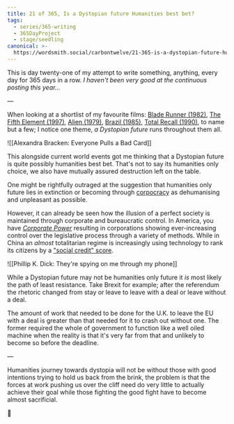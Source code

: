 ```yaml
---
title: 21 of 365, Is a Dystopian future Humanities best bet?
tags:
  - series/365-writing
  - 365DayProject
  - stage/seedling
canonical: >-
  https://wordsmith.social/carbontwelve/21-365-is-a-dystopian-future-humanities-best-bet
---
```



This is day twenty-one of my attempt to write something, anything, every day for 365 days in a row. _I haven't been very good at the continuous posting this year..._

—

When looking at a shortlist of my favourite films: [Blade Runner (1982)](https://www.imdb.com/title/tt0083658/), [The Fifth Element (1997)](https://www.imdb.com/title/tt0119116/), [Alien (1979)](https://www.imdb.com/title/tt0078748/), [Brazil (1985)](https://www.imdb.com/title/tt0088846/), [Total Recall (1990)](https://www.imdb.com/title/tt0100802/), to name but a few; I notice one theme, _a Dystopian future_ runs throughout them all.

![[Alexandra Bracken: Everyone Pulls a Bad Card]]

This alongside current world events got me thinking that a Dystopian future is quite possibly humanities best bet. That's not to say its humanities only choice, we also have mutually assured destruction left on the table.

One might be rightfully outraged at the suggestion that humanities only future lies in extinction or becoming through [corpocracy](https://en.wikipedia.org/wiki/Corporatocracy) as dehumanising and unpleasant as possible.

However, it can already be seen how the illusion of a perfect society is maintained through corporate and bureaucratic control. In America, you have _[Corporate Power](http://www.globalissues.org/article/59/corporate-power-facts-and-stats)_ resulting in corporations showing ever-increasing control over the legislative process through a variety of methods. While in China an _almost_ totalitarian regime is increasingly using technology to rank its citizens by a ["social credit" score](https://en.wikipedia.org/wiki/Social_Credit_System).

![[Phillip K. Dick: They're spying on me through my phone]]

While a Dystopian future may not be humanities only future it _is_ most likely the path of least resistance. Take Brexit for example; after the referendum the rhetoric changed from stay or leave to leave with a deal or leave without a deal.

The amount of work that needed to be done for the U.K. to leave the EU with a deal is greater than that needed for it to crash out without one. The former required the whole of government to function like a well oiled machine when the reality is that it's very far from that and unlikely to become so before the deadline.

—

Humanities journey towards dystopia will not be without those with good intentions trying to hold us back from the brink, the problem is that the forces at work pushing us over the cliff need do very little to actually achieve their goal while those fighting the good fight have to become almost sacrificial.

🌻
